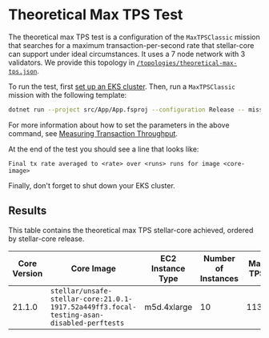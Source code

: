 # Theoretical Max TPS Test

The theoretical max TPS test is a configuration of the `MaxTPSClassic` mission
that searches for a maximum transaction-per-second rate that stellar-core can
support under ideal circumstances. It uses a 7 node network with 3 validators.
We provide this topology in
[`/topologies/theoretical-max-tps.json`](../topologies/theoretical-max-tps.json).

To run the test, first [set up an EKS cluster](eks.md). Then, run a
`MaxTPSClassic` mission with the following template:
```bash
dotnet run --project src/App/App.fsproj --configuration Release -- mission MaxTPSClassic --image=<core-image> --netdelay-image=stellar/sdf-netdelay:latest --pubnet-data=<path-to-repo>/topologies/theoretical-max-tps.json --num-runs=<runs> --tx-rate=<min-tx-rate> --max-tx-rate=<max-tx-rate> --namespace default --ingress-internal-domain=<domain> --ingress-class=nginx
```
For more information about how to set the parameters in the above command, see
[Measuring Transaction Throughput](measuring-transaction-throughput.md).

At the end of the test you should see a line that looks like:
```
Final tx rate averaged to <rate> over <runs> runs for image <core-image>
```

Finally, don't forget to shut down your EKS cluster.

## Results

This table contains the theoretical max TPS stellar-core achieved, ordered by
stellar-core release.

| Core Version | Core Image | EC2 Instance Type | Number of Instances | Max TPS |
|--------------|------------|-------------------|---------------------|---------|
| 21.1.0 | `stellar/unsafe-stellar-core:21.0.1-1917.52a449ff3.focal-testing-asan-disabled-perftests` | m5d.4xlarge | 10 | 1137 |